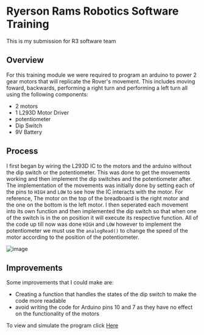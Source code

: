 # Ryerson Rams Robotics Software Training
  This is my submission for R3 software team
## Overview
For this training module we were required to program an arduino to power 2 gear motors that will replicate the Rover's movement. This includes moving foward, backwards, performing a right turn and performing a left turn all using the following components:
  - 2 motors
  - 1 L293D Motor Driver
  - potentiometer
  - Dip Switch
  - 9V Battery
  
## Process  
I first began by wiring the L293D IC to the motors and the arduino without the dip switch or the potentiometer. This was done to get the movements working and then implement the dip switches and the potentiometer after. The implementation of the movements was initially done by setting each of the pins to `HIGH` and `LOW` to see how the IC interacts with the motor. For reference, The motor on the top of the breadboard is the right motor and the one on the bottom is the left motor. I then seperated each movement into its own function and then implemented the dip switch so that when one of the switch is in the on position it will execute its respective function. All of the code up till now was done `HIGH` and `LOW` however to implement the potentiometer we must use the `analogRead()` to change the speed of the motor according to the position of the potentiometer.
 
 ![image](https://user-images.githubusercontent.com/51526106/96365648-1a1a1d00-1110-11eb-8fd8-7fbc3eb36ba9.png)
 
## Improvements

  Some improvements that I could make are:
  
   - Creating a function that handles the states of the dip switch to make the code more readable
   - avoid writing the code for Arduino pins 10 and 7 as they have no effect on the functionality of the motors


To view and simulate the program click [Here](https://www.tinkercad.com/things/7fixDx3YHXB)
